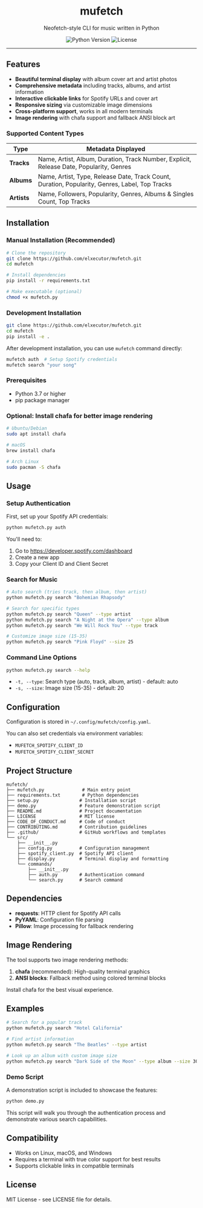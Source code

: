 <h1 align="center">mufetch</h1>

<p align="center">Neofetch-style CLI for music written in Python</p>

<p align="center">
<img src="https://img.shields.io/badge/python-3.7+-blue.svg" alt="Python Version">
<img src="https://img.shields.io/badge/license-MIT-green.svg" alt="License">
</p>

---

## Features

- **Beautiful terminal display** with album cover art and artist photos
- **Comprehensive metadata** including tracks, albums, and artist information  
- **Interactive clickable links** for Spotify URLs and cover art
- **Responsive sizing** via customizable image dimensions
- **Cross-platform support**, works in all modern terminals
- **Image rendering** with chafa support and fallback ANSI block art

### Supported Content Types

| Type | Metadata Displayed |
|------|-------------------|
| **Tracks** | Name, Artist, Album, Duration, Track Number, Explicit, Release Date, Popularity, Genres |
| **Albums** | Name, Artist, Type, Release Date, Track Count, Duration, Popularity, Genres, Label, Top Tracks |
| **Artists** | Name, Followers, Popularity, Genres, Albums & Singles Count, Top Tracks |

## Installation

### Manual Installation (Recommended)

```bash
# Clone the repository
git clone https://github.com/elxecutor/mufetch.git
cd mufetch

# Install dependencies
pip install -r requirements.txt

# Make executable (optional)
chmod +x mufetch.py
```

### Development Installation

```bash
git clone https://github.com/elxecutor/mufetch.git
cd mufetch
pip install -e .
```

After development installation, you can use `mufetch` command directly:
```bash
mufetch auth  # Setup Spotify credentials
mufetch search "your song"
```

### Prerequisites

- Python 3.7 or higher
- pip package manager

### Optional: Install chafa for better image rendering

```bash
# Ubuntu/Debian
sudo apt install chafa

# macOS
brew install chafa

# Arch Linux
sudo pacman -S chafa
```

## Usage

### Setup Authentication

First, set up your Spotify API credentials:

```bash
python mufetch.py auth
```

You'll need to:
1. Go to https://developer.spotify.com/dashboard
2. Create a new app
3. Copy your Client ID and Client Secret

### Search for Music

```bash
# Auto search (tries track, then album, then artist)
python mufetch.py search "Bohemian Rhapsody"

# Search for specific types
python mufetch.py search "Queen" --type artist
python mufetch.py search "A Night at the Opera" --type album
python mufetch.py search "We Will Rock You" --type track

# Customize image size (15-35)
python mufetch.py search "Pink Floyd" --size 25
```

### Command Line Options

```bash
python mufetch.py search --help
```

- `-t, --type`: Search type (auto, track, album, artist) - default: auto
- `-s, --size`: Image size (15-35) - default: 20

## Configuration

Configuration is stored in `~/.config/mufetch/config.yaml`.

You can also set credentials via environment variables:
- `MUFETCH_SPOTIFY_CLIENT_ID`
- `MUFETCH_SPOTIFY_CLIENT_SECRET`

## Project Structure

```
mufetch/
├── mufetch.py              # Main entry point
├── requirements.txt        # Python dependencies
├── setup.py               # Installation script
├── demo.py                # Feature demonstration script
├── README.md              # Project documentation
├── LICENSE                # MIT license
├── CODE_OF_CONDUCT.md     # Code of conduct
├── CONTRIBUTING.md        # Contribution guidelines
├── .github/               # GitHub workflows and templates
└── src/
    ├── __init__.py
    ├── config.py          # Configuration management
    ├── spotify_client.py  # Spotify API client
    ├── display.py         # Terminal display and formatting
    └── commands/
        ├── __init__.py
        ├── auth.py        # Authentication command
        └── search.py      # Search command
```

## Dependencies

- **requests**: HTTP client for Spotify API calls
- **PyYAML**: Configuration file parsing
- **Pillow**: Image processing for fallback rendering

## Image Rendering

The tool supports two image rendering methods:

1. **chafa** (recommended): High-quality terminal graphics
2. **ANSI blocks**: Fallback method using colored terminal blocks

Install chafa for the best visual experience.

## Examples

```bash
# Search for a popular track
python mufetch.py search "Hotel California"

# Find artist information
python mufetch.py search "The Beatles" --type artist

# Look up an album with custom image size
python mufetch.py search "Dark Side of the Moon" --type album --size 30
```

### Demo Script

A demonstration script is included to showcase the features:

```bash
python demo.py
```

This script will walk you through the authentication process and demonstrate various search capabilities.

## Compatibility

- Works on Linux, macOS, and Windows
- Requires a terminal with true color support for best results
- Supports clickable links in compatible terminals

## License

MIT License - see LICENSE file for details.
